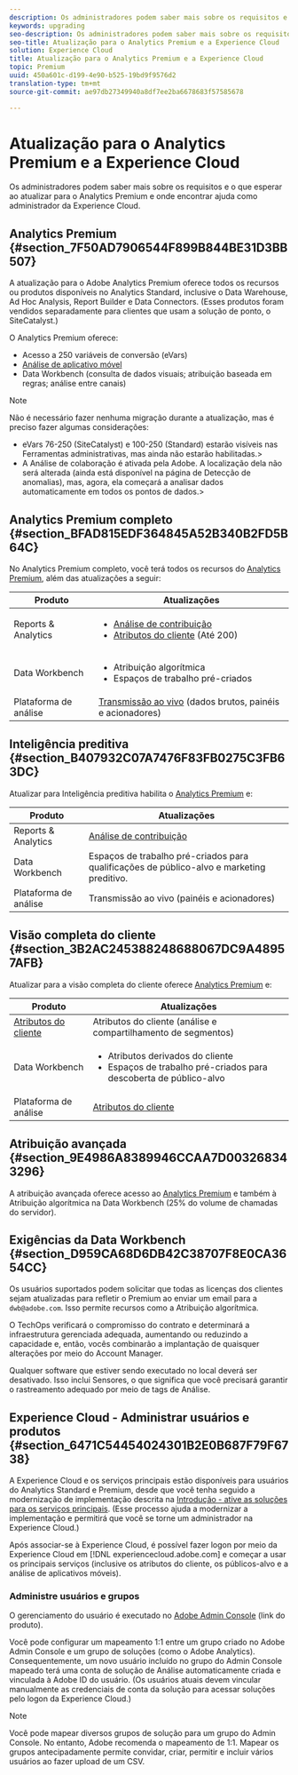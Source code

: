 ```yaml
---
description: Os administradores podem saber mais sobre os requisitos e o que esperar ao atualizar para o Analytics Premium e onde encontrar ajuda como administrador da Experience Cloud.
keywords: upgrading
seo-description: Os administradores podem saber mais sobre os requisitos e o que esperar ao atualizar para o Analytics Premium e onde encontrar ajuda como administrador da Experience Cloud.
seo-title: Atualização para o Analytics Premium e a Experience Cloud
solution: Experience Cloud
title: Atualização para o Analytics Premium e a Experience Cloud
topic: Premium
uuid: 450a601c-d199-4e90-b525-19bd9f9576d2
translation-type: tm+mt
source-git-commit: ae97db27349940a8df7ee2ba6678683f57585678

---
```



# Atualização para o Analytics Premium e a Experience Cloud

Os administradores podem saber mais sobre os requisitos e o que esperar ao atualizar para o Analytics Premium e onde encontrar ajuda como administrador da Experience Cloud.

## Analytics Premium {#section_7F50AD7906544F899B844BE31D3BB507}

A atualização para o Adobe Analytics Premium oferece todos os recursos ou produtos disponíveis no Analytics Standard, inclusive o Data Warehouse, Ad Hoc Analysis, Report Builder e Data Connectors. (Esses produtos foram vendidos separadamente para clientes que usam a solução de ponto, o SiteCatalyst.)

O Analytics Premium oferece:

* Acesso a 250 variáveis de conversão (eVars)
* [Análise de aplicativo móvel](https://docs.adobe.com/content/help/en/mobile-services/using/home.html)
* Data Workbench (consulta de dados visuais; atribuição baseada em regras; análise entre canais)

>[!NOTE]
>
>Não é necessário fazer nenhuma migração durante a atualização, mas é preciso fazer algumas considerações:
>
>* eVars 76-250 (SiteCatalyst) e 100-250 (Standard) estarão visíveis nas Ferramentas administrativas, mas ainda não estarão habilitadas.&gt;
>* A Análise de colaboração é ativada pela Adobe. A localização dela não será alterada (ainda está disponível na página de Detecção de anomalias), mas, agora, ela começará a analisar dados automaticamente em todos os pontos de dados.&gt;


## Analytics Premium completo {#section_BFAD815EDF364845A52B340B2FD5B64C}

No Analytics Premium completo, você terá todos os recursos do [Analytics Premium](../admin-getting-started/upgrade-to-analytics-premium.md#section_7F50AD7906544F899B844BE31D3BB507), além das atualizações a seguir:

| Produto | Atualizações |
|--- |--- |
| Reports &amp; Analytics | <ul><li>[Análise de contribuição](https://docs.adobe.com/content/help/en/analytics/analyze/analysis-workspace/virtual-analyst/contribution-analysis/ca-tokens.html)</li><li>[Atributos do cliente](../attributes/attributes.md#concept_ACFEE7C8B8E94875BA0825CDF4913AF1) (Até 200)</li></ul> |
| Data Workbench | <ul><li>Atribuição algorítmica</li><li>Espaços de trabalho pré-criados</li></ul> |
| Plataforma de análise | [Transmissão ao vivo](https://helpx.adobe.com/analytics/kb/getting-started-with-livestream-api.html) (dados brutos, painéis e acionadores) |

## Inteligência preditiva {#section_B407932C07A7476F83FB0275C3FB63DC}

Atualizar para Inteligência preditiva habilita o [Analytics Premium](../admin-getting-started/upgrade-to-analytics-premium.md#section_7F50AD7906544F899B844BE31D3BB507) e:

| Produto | Atualizações |
|---|---|
| Reports &amp; Analytics | [Análise de contribuição](https://docs.adobe.com/content/help/en/analytics/analyze/analysis-workspace/virtual-analyst/contribution-analysis/ca-tokens.html) |
| Data Workbench | Espaços de trabalho pré-criados para qualificações de público-alvo e marketing preditivo. |
| Plataforma de análise | Transmissão ao vivo (painéis e acionadores) |

## Visão completa do cliente {#section_3B2AC245388248688067DC9A48957AFB}

Atualizar para a visão completa do cliente oferece [Analytics Premium](../admin-getting-started/upgrade-to-analytics-premium.md#section_7F50AD7906544F899B844BE31D3BB507) e:

| Produto | Atualizações |
|--- |--- |
| [Atributos do cliente](../attributes/attributes.md) | Atributos do cliente (análise e compartilhamento de segmentos) |
| Data Workbench | <ul><li>Atributos derivados do cliente</li><li>Espaços de trabalho pré-criados para descoberta de público-alvo</li></ul> |
| Plataforma de análise | [Atributos do cliente](../attributes/attributes.md) |

## Atribuição avançada {#section_9E4986A8389946CCAA7D003268343296}

A atribuição avançada oferece acesso ao [Analytics Premium](../admin-getting-started/upgrade-to-analytics-premium.md#section_7F50AD7906544F899B844BE31D3BB507) e também à Atribuição algorítmica na Data Workbench (25% do volume de chamadas do servidor).

## Exigências da Data Workbench {#section_D959CA68D6DB42C38707F8E0CA3654CC}

Os usuários suportados podem solicitar que todas as licenças dos clientes sejam atualizadas para refletir o Premium ao enviar um email para a `dwb@adobe.com`. Isso permite recursos como a Atribuição algorítmica.

O TechOps verificará o compromisso do contrato e determinará a infraestrutura gerenciada adequada, aumentando ou reduzindo a capacidade e, então, vocês combinarão a implantação de quaisquer alterações por meio do Account Manager.

Qualquer software que estiver sendo executado no local deverá ser desativado. Isso inclui Sensores, o que significa que você precisará garantir o rastreamento adequado por meio de tags de Análise.

## Experience Cloud - Administrar usuários e produtos {#section_6471C54454024301B2E0B687F79F6738}

A Experience Cloud e os serviços principais estão disponíveis para usuários do Analytics Standard e Premium, desde que você tenha seguido a modernização de implementação descrita na [Introdução - ative as soluções para os serviços principais](../core-services/core-services.md#concept_07ED1D5C64234E77976E6D572E78FB9C). (Esse processo ajuda a modernizar a implementação e permitirá que você se torne um administrador na Experience Cloud.)

Após associar-se à Experience Cloud, é possível fazer logon por meio da Experience Cloud em [!DNL experiencecloud.adobe.com] e começar a usar os principais serviços (inclusive os atributos do cliente, os públicos-alvo e a análise de aplicativos móveis).

### Administre usuários e grupos

O gerenciamento do usuário é executado no [Adobe Admin Console](https://helpx.adobe.com/enterprise/help/aedash.html) (link do produto).

Você pode configurar um mapeamento 1:1 entre um grupo criado no Adobe Admin Console e um grupo de soluções (como o Adobe Analytics). Consequentemente, um novo usuário incluído no grupo do Admin Console mapeado terá uma conta de solução de Análise automaticamente criada e vinculada à Adobe ID do usuário. (Os usuários atuais devem vincular manualmente as credenciais de conta da solução para acessar soluções pelo logon da Experience Cloud.)

>[!NOTE]
>
>Você pode mapear diversos grupos de solução para um grupo do Admin Console. No entanto, Adobe recomenda o mapeamento de 1:1. Mapear os grupos antecipadamente permite convidar, criar, permitir e incluir vários usuários ao fazer upload de um CSV.
